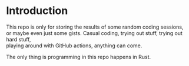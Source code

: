 # Introduction

This repo is only for storing the results of some random coding sessions, \
or maybe even just some gists. Casual coding, trying out stuff, trying out hard stuff, \
playing around with GitHub actions, anything can come.

The only thing is programming in this repo happens in Rust.
